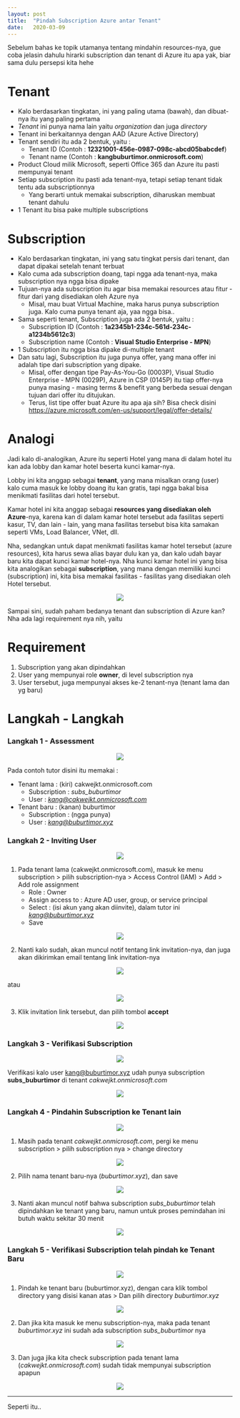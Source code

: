 ```yaml
---
layout: post
title:  "Pindah Subscription Azure antar Tenant"
date:   2020-03-09
---
```

Sebelum bahas ke topik utamanya tentang mindahin resources-nya, gue coba jelasin dahulu hirarki subscription dan tenant di Azure itu apa yak, biar sama dulu persepsi kita hehe

Tenant
===
- Kalo berdasarkan tingkatan, ini yang paling utama (bawah), dan dibuat-nya itu yang paling pertama
- *Tenant* ini punya nama lain yaitu *organization* dan juga *directory*
- Tenant ini berkaitannya dengan AAD (Azure Active Directory)
- Tenant sendiri itu ada 2 bentuk, yaitu :
  - Tenant ID (Contoh : **12321001-456e-0987-098c-abcd05babcdef**)
  - Tenant name (Contoh : **kangbuburtimor.onmicrosoft.com**)
- Product Cloud milik Microsoft, seperti Office 365 dan Azure itu pasti mempunyai tenant 
- Setiap subscription itu pasti ada tenant-nya, tetapi setiap tenant tidak tentu ada subscriptionnya
  - Yang berarti untuk memakai subscription, diharuskan membuat tenant dahulu
- 1 Tenant itu bisa pake multiple subscriptions

Subscription
===
- Kalo berdasarkan tingkatan, ini yang satu tingkat persis dari tenant, dan dapat dipakai setelah tenant terbuat
- Kalo cuma ada subscription doang, tapi ngga ada tenant-nya, maka subscription nya ngga bisa dipake
- Tujuan-nya ada subscription itu agar bisa memakai resources atau fitur - fitur dari yang disediakan oleh Azure nya
  -  Misal, mau buat Virtual Machine, maka harus punya subscription juga. Kalo cuma punya tenant aja, yaa ngga bisa..
- Sama seperti tenant, Subscription juga ada 2 bentuk, yaitu :
  - Subscription ID (Contoh : **1a2345b1-234c-561d-234c-a1234b5612c3**)
  - Subscription name (Contoh : **Visual Studio Enterprise - MPN**)
- 1 Subscription itu ngga bisa dipake di-multiple tenant
- Dan satu lagi, Subscription itu juga punya offer, yang mana offer ini adalah tipe dari subscription yang dipake. 
  - Misal, offer dengan tipe Pay-As-You-Go (0003P), Visual Studio Enterprise - MPN (0029P), Azure in CSP (0145P) itu tiap offer-nya punya masing - masing terms & benefit yang berbeda sesuai dengan tujuan dari offer itu ditujukan.
  - Terus, list tipe offer buat Azure itu apa aja sih? Bisa check disini <https://azure.microsoft.com/en-us/support/legal/offer-details/>


Analogi
===
Jadi kalo di-analogikan, Azure itu seperti Hotel yang mana di dalam hotel itu kan ada lobby dan kamar hotel beserta kunci kamar-nya.

Lobby ini kita anggap sebagai **tenant**, yang mana misalkan orang (user) kalo cuma masuk ke lobby doang itu kan gratis, tapi ngga bakal bisa menikmati fasilitas dari hotel tersebut.

Kamar hotel ini kita anggap sebagai **resources yang disediakan oleh Azure**-nya, karena kan di dalam kamar hotel tersebut ada fasilitas seperti kasur, TV, dan lain - lain, yang mana fasilitas tersebut bisa kita samakan seperti VMs, Load Balancer, VNet, dll.

Nha, sedangkan untuk dapat menikmati fasilitas kamar hotel tersebut (azure resources), kita harus sewa alias bayar dulu kan ya, dan kalo udah bayar baru kita dapat kunci kamar hotel-nya. Nha kunci kamar hotel ini yang bisa kita analogikan sebagai **subscription**, yang mana dengan memiliki kunci (subscription) ini, kita bisa memakai fasilitas - fasilitas yang disediakan oleh Hotel tersebut.

<p align="center">
  <img src="https://raw.githubusercontent.com/fauzanooor/blog_post/master/img/2020-03-09-Pindah-Subscription-Azure-antar-Tenant/analogy.png">
</p>

Sampai sini, sudah paham bedanya tenant dan subscription di Azure kan? Nha ada lagi requirement nya nih, yaitu 

Requirement
===
1. Subscription yang akan dipindahkan
2. User yang mempunyai role **owner**, di level subscription nya
3. User tersebut, juga mempunyai akses ke-2 tenant-nya (tenant lama dan yg baru)

Langkah - Langkah
===

### Langkah 1 - **Assessment**

<p align="center">
  <img src="https://raw.githubusercontent.com/fauzanooor/blog_post/master/img/2020-03-09-Pindah-Subscription-Azure-antar-Tenant/step-01.png">
</p>

Pada contoh tutor disini itu memakai :
- Tenant lama : (kiri) cakwejkt.onmicrosoft.com
  - Subscription : *subs_buburtimor*
  - User : *kang@cakwejkt.onmicrosoft.com*
- Tenant baru : (kanan) buburtimor
  - Subscription : (ngga punya)
  - User : *kang@buburtimor.xyz*

### Langkah 2 - **Inviting User**

<p align="center">
  <img src="https://raw.githubusercontent.com/fauzanooor/blog_post/master/img/2020-03-09-Pindah-Subscription-Azure-antar-Tenant/step-02.png">
</p>

1. Pada tenant lama (cakwejkt.onmicrosoft.com), masuk ke menu subscription > pilih subscription-nya > Access Control (IAM) > Add > Add role assignment
   - Role : Owner
   - Assign access to : Azure AD user, group, or service principal
   - Select : (isi akun yang akan diinvite), dalam tutor ini *kang@buburtimor.xyz*
   - Save

<p align="center">
  <img src="https://raw.githubusercontent.com/fauzanooor/blog_post/master/img/2020-03-09-Pindah-Subscription-Azure-antar-Tenant/step-01-flow.png">
</p>

2. Nanti kalo sudah, akan muncul notif tentang link invitation-nya, dan juga akan dikirimkan email tentang link invitation-nya

<p align="center">
  <img src="https://raw.githubusercontent.com/fauzanooor/blog_post/master/img/2020-03-09-Pindah-Subscription-Azure-antar-Tenant/step-01-notif.png">
</p>

atau

<p align="center">
  <img src="https://raw.githubusercontent.com/fauzanooor/blog_post/master/img/2020-03-09-Pindah-Subscription-Azure-antar-Tenant/step-01-notif-email.png">
</p>

3. Klik invitation link tersebut, dan pilih tombol **accept**

<p align="center">
  <img src="https://raw.githubusercontent.com/fauzanooor/blog_post/master/img/2020-03-09-Pindah-Subscription-Azure-antar-Tenant/step-01-notif-web.png">
</p>


### Langkah 3 - **Verifikasi Subscription**

<p align="center">
  <img src="https://raw.githubusercontent.com/fauzanooor/blog_post/master/img/2020-03-09-Pindah-Subscription-Azure-antar-Tenant/step-03.png">
</p>

Verifikasi kalo user kang@buburtimor.xyz udah punya subscription **subs_buburtimor** di tenant *cakwejkt.onmicrosoft.com*

<p align="center">
  <img src="https://raw.githubusercontent.com/fauzanooor/blog_post/master/img/2020-03-09-Pindah-Subscription-Azure-antar-Tenant/step-01-verify.png">
</p>


### Langkah 4 - **Pindahin Subscription ke Tenant lain**

<p align="center">
  <img src="https://raw.githubusercontent.com/fauzanooor/blog_post/master/img/2020-03-09-Pindah-Subscription-Azure-antar-Tenant/step-04.png">
</p>

1. Masih pada tenant *cakwejkt.onmicrosoft.com*, pergi ke menu subscription > pilih subscription nya > change directory 

<p align="center">
  <img src="https://raw.githubusercontent.com/fauzanooor/blog_post/master/img/2020-03-09-Pindah-Subscription-Azure-antar-Tenant/step-04-change-dir.png">
</p>

2. Pilih nama tenant baru-nya (*buburtimor.xyz*), dan save

<p align="center">
  <img src="https://raw.githubusercontent.com/fauzanooor/blog_post/master/img/2020-03-09-Pindah-Subscription-Azure-antar-Tenant/step-04-change-dir-lg.png">
</p>

3. Nanti akan muncul notif bahwa subscription *subs_buburtimor* telah dipindahkan ke tenant yang baru, namun untuk proses pemindahan ini butuh waktu sekitar 30 menit

<p align="center">
  <img src="https://raw.githubusercontent.com/fauzanooor/blog_post/master/img/2020-03-09-Pindah-Subscription-Azure-antar-Tenant/step-04-change-dir-notif.png">
</p>


### Langkah 5 - **Verifikasi Subscription telah pindah ke Tenant Baru**

<p align="center">
  <img src="https://raw.githubusercontent.com/fauzanooor/blog_post/master/img/2020-03-09-Pindah-Subscription-Azure-antar-Tenant/step-05.png">
</p>

   1. Pindah ke tenant baru (buburtimor.xyz), dengan cara klik tombol directory yang disisi kanan atas > Dan pilih directory *buburtimor.xyz*

<p align="center">
  <img src="https://raw.githubusercontent.com/fauzanooor/blog_post/master/img/2020-03-09-Pindah-Subscription-Azure-antar-Tenant/step-05-change-dir.png">
</p>

  2. Dan jika kita masuk ke menu subscription-nya, maka pada tenant *buburtimor.xyz* ini sudah ada subscription *subs_buburtimor* nya

<p align="center">
  <img src="https://raw.githubusercontent.com/fauzanooor/blog_post/master/img/2020-03-09-Pindah-Subscription-Azure-antar-Tenant/step-05-yes-subs.png">
</p>
  
  3. Dan juga jika kita check subscription pada tenant lama (*cakwejkt.onmicrosoft.com*) sudah tidak mempunyai subscription apapun

<p align="center">
  <img src="https://raw.githubusercontent.com/fauzanooor/blog_post/master/img/2020-03-09-Pindah-Subscription-Azure-antar-Tenant/step-05-no-subs.png">
</p>


---

Seperti itu..
